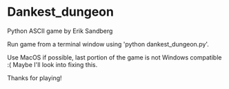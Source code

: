 # Dankest_dungeon
Python ASCII game by Erik Sandberg

Run game from a terminal window using 'python dankest_dungeon.py'.

Use MacOS if possible, last portion of the game is not Windows compatible :( Maybe I'll look into fixing this.

Thanks for playing!
